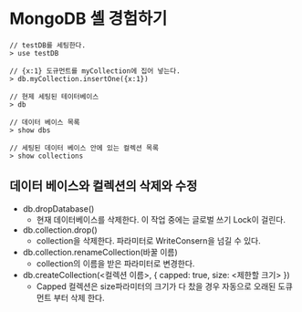 # MongoDB 셸 경험하기
~~~
// testDB를 세팅한다.
> use testDB

// {x:1} 도규먼트를 myCollection에 집어 넣는다.
> db.myCollection.insertOne({x:1})

// 현제 세팅된 테이터베이스
> db

// 데이터 베이스 목록
> show dbs

// 세팅된 데이터 베이스 안에 있는 컬렉션 목록
> show collections
~~~

## 데이터 베이스와 컬렉션의 삭제와 수정
- db.dropDatabase()
    - 현재 데이터베이스를 삭제한다. 이 작업 중에는 글로벌 쓰기 Lock이 걸린다.
- db.collection.drop()
    - collection을 삭제한다. 파라미터로 WriteConsern을 넘길 수 있다.
- db.collection.renameCollection(바꿀 이름)
    - collection의 이름을 받은 파라미터로 변경한다.
- db.createCollection(<컬렉션 이름>, { capped: true, size: <제한할 크기> })
    - Capped 컬렉션은 size파라미터의 크기가 다 찼을 경우 자동으로 오래된 도큐먼트 부터 삭제 한다.

